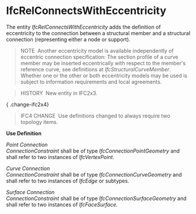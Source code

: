 IfcRelConnectsWithEccentricity
==============================

The entity _IfcRelConnectsWithEccentricity_ adds the definition of eccentricity to the connection between a structural member and a structural connection (representing either a node or support).

> NOTE&nbsp; Another eccentricity model is available independently of eccentric connection specification: The section profile of a curve member may be inserted eccentrically with respect to the member's reference curve, see definitions at _IfcStructuralCurveMember_. Whether one or the other or both eccentricity models may be used is subject to information requirements and local agreements.

> HISTORY&nbsp; New entity in IFC2x3.

{ .change-ifc2x4}
> IFC4 CHANGE&nbsp; Use definitions changed to always require two topology items.

**Use Definition**

_Point Connection_  
_ConnectionConstraint_ shall be of type _IfcConnectionPointGeometry_ and shall refer to two instances of _IfcVertexPoint_.

_Curve Connection_  
_ConnectionConstraint_ shall be of type _IfcConnectionCurveGeometry_ and shall refer to two instances of _IfcEdge_ or subtypes.

_Surface Connection_  
_ConnectionConstraint_ shall be of type _IfcConnectionSurfaceGeometry_ and shall refer to two instances of _IfcFaceSurface_.
